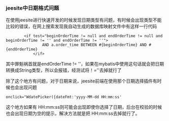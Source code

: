 ### jeesite中日期格式问题
在使用jeesite进行快速开发的时候发现日期类型有问题，有时候会出现类型不能比较的错误，在网上搜索发现我自动生成的数据库映射文件中有这样一行代码
```
		<if test="beginOrderTime != null and endOrderTime != null and beginOrderTime != '' and endOrderTime != ''">
				AND a.order_time BETWEEN #{beginOrderTime} AND #{endOrderTime}
			</if>
```
其中罪魁祸首就是endOrderTime != ''，如果在mybatis中使用这句话就会把日期转换成String类型，所以会报错，经测试将！=''去掉就行了

除了这个地方有问题，对于日期来说，jeesite前端在使用那个日期选择插件有时候也会出现问题
```
onclick="WdatePicker({dateFmt:'yyyy-MM-dd HH:mm:ss'
```
这个地方如果有 HH:mm:ss则可能会出现即使你选择了日期，后台在校验的时候也会出现日期为空的提示，解决方法就是把 HH:mm:ss去掉就行了。